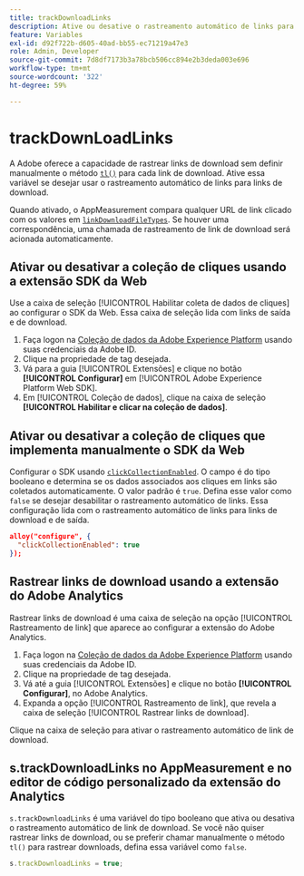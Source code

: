 ```yaml
---
title: trackDownloadLinks
description: Ative ou desative o rastreamento automático de links para links de download.
feature: Variables
exl-id: d92f722b-d605-40ad-bb55-ec71219a47e3
role: Admin, Developer
source-git-commit: 7d8df7173b3a78bcb506cc894e2b3deda003e696
workflow-type: tm+mt
source-wordcount: '322'
ht-degree: 59%

---
```


# trackDownLoadLinks

A Adobe oferece a capacidade de rastrear links de download sem definir manualmente o método [`tl()`](../functions/tl-method.md) para cada link de download. Ative essa variável se desejar usar o rastreamento automático de links para links de download.

Quando ativado, o AppMeasurement compara qualquer URL de link clicado com os valores em [`linkDownloadFileTypes`](linkdownloadfiletypes.md). Se houver uma correspondência, uma chamada de rastreamento de link de download será acionada automaticamente.

## Ativar ou desativar a coleção de cliques usando a extensão SDK da Web

Use a caixa de seleção [!UICONTROL Habilitar coleta de dados de cliques] ao configurar o SDK da Web. Essa caixa de seleção lida com links de saída e de download.

1. Faça logon na [Coleção de dados da Adobe Experience Platform](https://experience.adobe.com/br/data-collection) usando suas credenciais da Adobe ID.
1. Clique na propriedade de tag desejada.
1. Vá para a guia [!UICONTROL Extensões] e clique no botão **[!UICONTROL Configurar]** em [!UICONTROL Adobe Experience Platform Web SDK].
1. Em [!UICONTROL Coleção de dados], clique na caixa de seleção **[!UICONTROL Habilitar e clicar na coleção de dados]**.

## Ativar ou desativar a coleção de cliques que implementa manualmente o SDK da Web

Configurar o SDK usando [`clickCollectionEnabled`](https://experienceleague.adobe.com/docs/experience-platform/edge/fundamentals/configuring-the-sdk.html?lang=pt-BR#clickCollectionEnabled). O campo é do tipo booleano e determina se os dados associados aos cliques em links são coletados automaticamente. O valor padrão é `true`. Defina esse valor como `false` se desejar desabilitar o rastreamento automático de links. Essa configuração lida com o rastreamento automático de links para links de download e de saída.

```json
alloy("configure", {
  "clickCollectionEnabled": true
});
```

## Rastrear links de download usando a extensão do Adobe Analytics

Rastrear links de download é uma caixa de seleção na opção [!UICONTROL Rastreamento de link] que aparece ao configurar a extensão do Adobe Analytics.

1. Faça logon na [Coleção de dados da Adobe Experience Platform](https://experience.adobe.com/data-collection) usando suas credenciais da Adobe ID.
2. Clique na propriedade de tag desejada.
3. Vá até a guia [!UICONTROL Extensões] e clique no botão **[!UICONTROL Configurar]**, no Adobe Analytics.
4. Expanda a opção [!UICONTROL Rastreamento de link], que revela a caixa de seleção [!UICONTROL Rastrear links de download].

Clique na caixa de seleção para ativar o rastreamento automático de link de download.

## s.trackDownloadLinks no AppMeasurement e no editor de código personalizado da extensão do Analytics

`s.trackDownloadLinks` é uma variável do tipo booleano que ativa ou desativa o rastreamento automático de link de download. Se você não quiser rastrear links de download, ou se preferir chamar manualmente o método `tl()` para rastrear downloads, defina essa variável como `false`.

```js
s.trackDownloadLinks = true;
```
